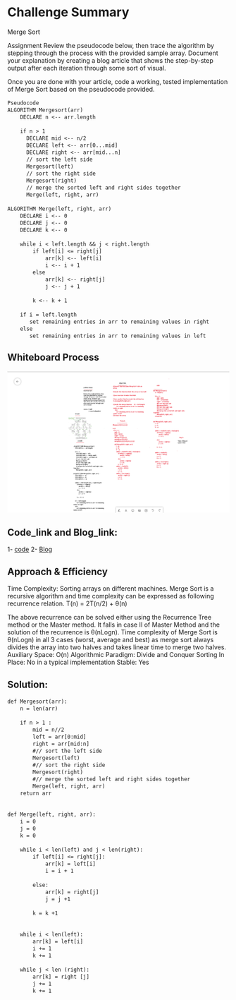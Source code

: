 # Challenge Summary

Merge Sort

Assignment
Review the pseudocode below, then trace the algorithm by stepping through the process with the provided sample array. Document your explanation by creating a blog article that shows the step-by-step output after each iteration through some sort of visual.

Once you are done with your article, code a working, tested implementation of Merge Sort based on the pseudocode provided.

```
Pseudocode
ALGORITHM Mergesort(arr)
    DECLARE n <-- arr.length

    if n > 1
      DECLARE mid <-- n/2
      DECLARE left <-- arr[0...mid]
      DECLARE right <-- arr[mid...n]
      // sort the left side
      Mergesort(left)
      // sort the right side
      Mergesort(right)
      // merge the sorted left and right sides together
      Merge(left, right, arr)

ALGORITHM Merge(left, right, arr)
    DECLARE i <-- 0
    DECLARE j <-- 0
    DECLARE k <-- 0

    while i < left.length && j < right.length
        if left[i] <= right[j]
            arr[k] <-- left[i]
            i <-- i + 1
        else
            arr[k] <-- right[j]
            j <-- j + 1

        k <-- k + 1

    if i = left.length
       set remaining entries in arr to remaining values in right
    else
       set remaining entries in arr to remaining values in left
```

## Whiteboard Process
![merge-sort](./merge-sort.png)

## Code_link and Blog_link:

1- [code](https://github.com/Obada-gh/data-structures-and-algorithms-401/blob/main/challenges/merge-sort/merge-sort/merge_sort/merge_sort.py)
2- [Blog](https://github.com/Obada-gh/data-structures-and-algorithms-401/blob/main/challenges/merge-sort/merge-sort/BLOG.md)


## Approach & Efficiency

Time Complexity: Sorting arrays on different machines. Merge Sort is a recursive algorithm and time complexity can be expressed as following recurrence relation. 
T(n) = 2T(n/2) + θ(n)

The above recurrence can be solved either using the Recurrence Tree method or the Master method. It falls in case II of Master Method and the solution of the recurrence is θ(nLogn). Time complexity of Merge Sort is  θ(nLogn) in all 3 cases (worst, average and best) as merge sort always divides the array into two halves and takes linear time to merge two halves.
Auxiliary Space: O(n)
Algorithmic Paradigm: Divide and Conquer
Sorting In Place: No in a typical implementation
Stable: Yes

## Solution:
```
def Mergesort(arr):
    n = len(arr)

    if n > 1 :
        mid = n//2
        left = arr[0:mid]
        right = arr[mid:n]
        #// sort the left side
        Mergesort(left)
        #// sort the right side
        Mergesort(right)
        #// merge the sorted left and right sides together
        Merge(left, right, arr)
    return arr


def Merge(left, right, arr):
    i = 0
    j = 0
    k = 0

    while i < len(left) and j < len(right):
        if left[i] <= right[j]:
            arr[k] = left[i]
            i = i + 1
        
        else:
            arr[k] = right[j]
            j = j +1

        k = k +1


    while i < len(left):
        arr[k] = left[i]
        i += 1
        k += 1

    while j < len (right):
        arr[k] = right [j]
        j += 1
        k += 1
```